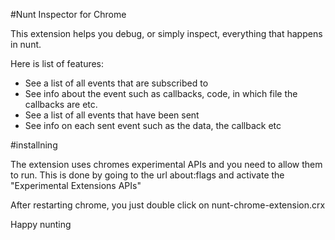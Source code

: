 #Nunt Inspector for Chrome

This extension helps you debug, or simply inspect, everything that
happens in nunt.

Here is list of features:

- See a list of all events that are subscribed to
- See info about the event such as callbacks, code, in which file the
callbacks are etc.
- See a list of all events that have been sent
- See info on each sent event such as the data, the callback etc

#installning

The extension uses chromes experimental APIs and you need to allow them
to run.
This is done by going to the url about:flags and activate the
"Experimental Extensions APIs"

After restarting chrome, you just double click on
nunt-chrome-extension.crx

Happy nunting

